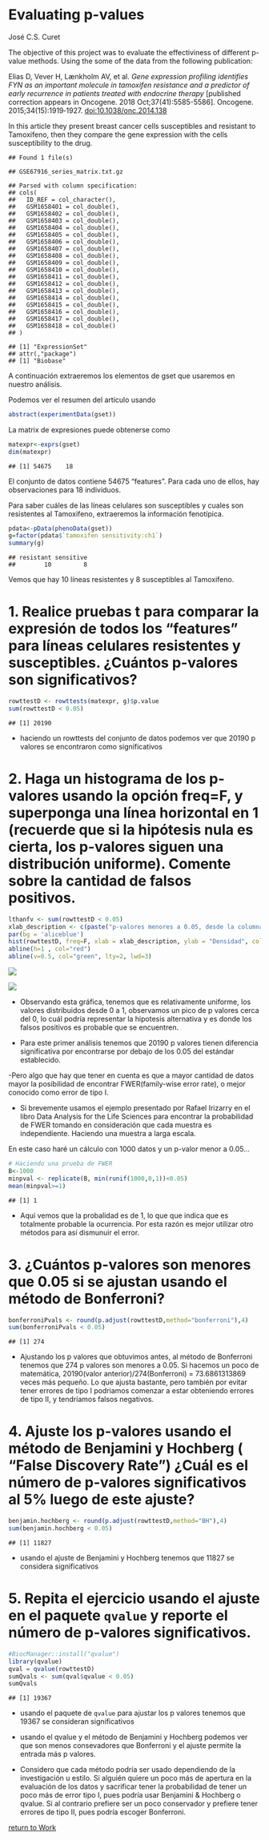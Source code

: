 Evaluating p-values
================
José C.S. Curet

The objective of this project was to evaluate the effectiviness of
different p-value methods. Using the some of the data from the following
publication:

Elias D, Vever H, Lænkholm AV, et al. *Gene expression profiling
identifies FYN as an important molecule in tamoxifen resistance and a
predictor of early recurrence in patients treated with endocrine
therapy* \[published correction appears in Oncogene. 2018
Oct;37(41):5585-5586\]. Oncogene. 2015;34(15):1919‐1927.
<doi:10.1038/onc.2014.138>

In this article they present breast cancer cells susceptibles and
resistant to Tamoxifeno, then they compare the gene expression with the
cells susceptibility to the drug.

    ## Found 1 file(s)

    ## GSE67916_series_matrix.txt.gz

    ## Parsed with column specification:
    ## cols(
    ##   ID_REF = col_character(),
    ##   GSM1658401 = col_double(),
    ##   GSM1658402 = col_double(),
    ##   GSM1658403 = col_double(),
    ##   GSM1658404 = col_double(),
    ##   GSM1658405 = col_double(),
    ##   GSM1658406 = col_double(),
    ##   GSM1658407 = col_double(),
    ##   GSM1658408 = col_double(),
    ##   GSM1658409 = col_double(),
    ##   GSM1658410 = col_double(),
    ##   GSM1658411 = col_double(),
    ##   GSM1658412 = col_double(),
    ##   GSM1658413 = col_double(),
    ##   GSM1658414 = col_double(),
    ##   GSM1658415 = col_double(),
    ##   GSM1658416 = col_double(),
    ##   GSM1658417 = col_double(),
    ##   GSM1658418 = col_double()
    ## )

    ## [1] "ExpressionSet"
    ## attr(,"package")
    ## [1] "Biobase"

A continuación extraeremos los elementos de gset que usaremos en nuestro
análisis.

Podemos ver el resumen del artículo usando

``` r
abstract(experimentData(gset))
```

La matrix de expresiones puede obtenerse como

``` r
matexpr<-exprs(gset)
dim(matexpr)
```

    ## [1] 54675    18

El conjunto de datos contiene 54675 “features”. Para cada uno de ellos,
hay observaciones para 18 individuos.

Para saber cuáles de las líneas celulares son susceptibles y cuales son
resistentes al Tamoxifeno, extraeremos la información fenotípica.

``` r
pdata<-pData(phenoData(gset))
g=factor(pdata$`tamoxifen sensitivity:ch1`)
summary(g)
```

    ## resistant sensitive 
    ##        10         8

Vemos que hay 10 líneas resistentes y 8 susceptibles al Tamoxifeno.

# 1\. Realice pruebas t para comparar la expresión de todos los “features” para líneas celulares resistentes y susceptibles. ¿Cuántos p-valores son significativos?

``` r
rowttestD <- rowttests(matexpr, g)$p.value
sum(rowttestD < 0.05)
```

    ## [1] 20190

  - haciendo un rowttests del conjunto de datos podemos ver que 20190 p
    valores se encontraron como significativos

# 2\. Haga un histograma de los p-valores usando la opción freq=F, y superponga una línea horizontal en 1 (recuerde que si la hipótesis nula es cierta, los p-valores siguen una distribución uniforme). Comente sobre la cantidad de falsos positivos.

``` r
lthanfv <- sum(rowttestD < 0.05)
xlab_description <- c(paste("p-valores menores a 0.05, desde la columna vertical a la iszquierda\n  con un total de = " , lthanfv , sep=""))
par(bg = 'aliceblue')
hist(rowttestD, freq=F, xlab = xlab_description, ylab = "Densidad", col = "lightblue", border = "cadetblue", main = "Histograma de Pruebas T")
abline(h=1 , col="red")
abline(v=0.5, col="green", lty=2, lwd=3)
```

![](pvals_eval_img1.png)


![](web_plvals_eval_files/figure-gfm/unnamed-chunk-7-1.png)<!-- -->

  - Observando esta gráfica, tenemos que es relativamente uniforme, los
    valores distribuidos desde 0 a 1, observamos un pico de p valores
    cerca del 0, lo cuál podría representar la hipotesis alternativa y
    es donde los falsos positivos es probable que se encuentren.

  - Para este primer análisis tenemos que 20190 p valores tienen
    diferencia significativa por encontrarse por debajo de los 0.05 del
    estándar establecido.

\-Pero algo que hay que tener en cuenta es que a mayor cantidad de datos
mayor la posibilidad de encontrar FWER(family-wise error rate), o mejor
conocido como error de tipo I.

  - Si brevemente usamos el ejemplo presentado por Rafael Irizarry en el
    libro Data Analysis for the Life Sciences para encontrar la
    probabilidad de FWER tomando en consideración que cada muestra es
    independiente. Haciendo una muestra a larga escala.

En este caso haré un cálculo con 1000 datos y un p-valor menor a 0.05…

``` r
# Haciendo una prueba de FWER
B<-1000
minpval <- replicate(B, min(runif(1000,0,1))<0.05)
mean(minpval>=1)
```

    ## [1] 1

  - Aquí vemos que la probalidad es de 1, lo que que indica que es
    totalmente probable la ocurrencia. Por esta razón es mejor utilizar
    otro métodos para así dismunuir el error.

# 3\. ¿Cuántos p-valores son menores que 0.05 si se ajustan usando el método de Bonferroni?

``` r
bonferroniPvals <- round(p.adjust(rowttestD,method="bonferroni"),4)
sum(bonferroniPvals < 0.05)
```

    ## [1] 274

  - Ajustando los p valores que obtuvimos antes, al método de Bonferroni
    tenemos que 274 p valores son menores a 0.05. Si hacemos un poco de
    matemática, 20190(valor anterior)/274(Bonferroni) = 73.6861313869
    veces más pequeño. Lo que ajusta bastante, pero también por evitar
    tener errores de tipo I podriamos comenzar a estar obteniendo
    errores de tipo II, y tendríamos falsos negativos.

# 4\. Ajuste los p-valores usando el método de Benjamini y Hochberg ( “False Discovery Rate”) ¿Cuál es el número de p-valores significativos al 5% luego de este ajuste?

``` r
benjamin.hochberg <- round(p.adjust(rowttestD,method="BH"),4)
sum(benjamin.hochberg < 0.05)
```

    ## [1] 11827

  - usando el ajuste de Benjamini y Hochberg tenemos que 11827 se
    considera significativos

# 5\. Repita el ejercicio usando el ajuste en el paquete `qvalue` y reporte el número de p-valores significativos.

``` r
#BiocManager::install("qvalue")
library(qvalue)
qval = qvalue(rowttestD)
sumQvals <- sum(qval$qvalue < 0.05)
sumQvals
```

    ## [1] 19367

  - usando el paquete de `qvalue` para ajustar los p valores tenemos que
    19367 se consideran significativos

  - usando el qvalue y el método de Benjamini y Hochberg podemos ver que
    son menos consevadores que Bonferroni y el ajuste permite la entrada
    más p valores.

  - Considero que cada método podría ser usado dependiendo de la
    investigación u estilo. Si alguién quiere un poco más de apertura en
    la evaluación de los datos y sacrificar tener la probabilidad de
    tener un poco más de error tipo I, pues podría usar Benjamini &
    Hochberg o qvalue. Si al contrario prefiere ser un poco conservador
    y prefiere tener errores de tipo II, pues podría escoger Bonferroni.

[return to Work](./)